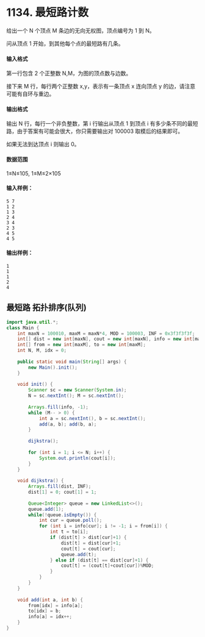 # 1134. 最短路计数



给出一个 N 个顶点 M 条边的无向无权图，顶点编号为 1 到 N。

问从顶点 1 开始，到其他每个点的最短路有几条。

#### 输入格式

第一行包含 2 个正整数 N,M，为图的顶点数与边数。

接下来 M 行，每行两个正整数 x,y，表示有一条顶点 x 连向顶点 y 的边，请注意可能有自环与重边。

#### 输出格式

输出 N 行，每行一个非负整数，第 i 行输出从顶点 1 到顶点 i 有多少条不同的最短路，由于答案有可能会很大，你只需要输出对 100003 取模后的结果即可。

如果无法到达顶点 i 则输出 0。

#### 数据范围

1≤N≤105, 1≤M≤2×105

#### 输入样例：

```
5 7
1 2
1 3
2 4
3 4
2 3
4 5
4 5
```

#### 输出样例：

```
1
1
1
2
4
```



## 最短路 拓扑排序(队列)

```java
import java.util.*;
class Main {
    int maxN = 100010, maxM = maxN*4, MOD = 100003, INF = 0x3f3f3f3f;
    int[] dist = new int[maxN], cout = new int[maxN], info = new int[maxN];
    int[] from = new int[maxM], to = new int[maxM];
    int N, M, idx = 0;
    
    public static void main(String[] args) {
        new Main().init();   
    }
    
    void init() {
        Scanner sc = new Scanner(System.in);
        N = sc.nextInt(); M = sc.nextInt();
        
        Arrays.fill(info, -1);
        while (M-- > 0) {
            int a = sc.nextInt(), b = sc.nextInt();
            add(a, b); add(b, a);
        }
        
        dijkstra();
        
        for (int i = 1; i <= N; i++) {
            System.out.println(cout[i]);
        }
    }
    
    void dijkstra() {
        Arrays.fill(dist, INF);
        dist[1] = 0; cout[1] = 1;
        
        Queue<Integer> queue = new LinkedList<>();
        queue.add(1);
        while(!queue.isEmpty()) {
            int cur = queue.poll();
            for (int i = info[cur]; i != -1; i = from[i]) {
                int t = to[i];
                if (dist[t] > dist[cur]+1) {
                    dist[t] = dist[cur]+1;
                    cout[t] = cout[cur];
                    queue.add(t);
                } else if (dist[t] == dist[cur]+1) {
                    cout[t] = (cout[t]+cout[cur])%MOD;
                }
            }
        }
    }
    
    void add(int a, int b) {
        from[idx] = info[a];
        to[idx] = b;
        info[a] = idx++;
    }
}
```

